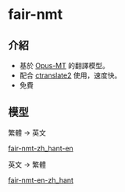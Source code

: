 # fair-nmt

## 介紹

- 基於 [Opus-MT](https://github.com/Helsinki-NLP/Opus-MT) 的翻譯模型。
- 配合 [ctranslate2](https://github.com/OpenNMT/CTranslate2) 使用，速度快。
- 免費

## 模型

繁體 -> 英文

[fair-nmt-zh_hant-en](https://huggingface.co/aarontseng/fair-nmt-zh_hant-en)

英文 -> 繁體

[fair-nmt-en-zh_hant](https://huggingface.co/aarontseng/fair-nmt-en-zh_hant) 
